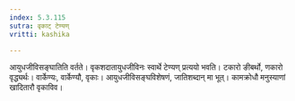 ```yaml
---
index: 5.3.115
sutra: वृकाट् टेण्यण्
vritti: kashika

---
```

आयुधजीविसङ्घातिति वर्तते। वृकशदातायुधजीविनः स्वार्थे टेण्यण् प्रत्ययो भवति। टकारो ङीबर्थो, णकारो वृद्ध्यर्थः। वार्केण्यः, वार्केण्यौ, वृकाः। आयुधजीविसङ्घविशेषणं, जातिशब्दान् मा भूत्। कामक्रोधौ मनुस्याणां खादितारौ वृकाविव।